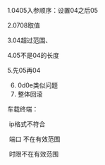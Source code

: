 1.0405入参顺序：设置04之后05

2.0708取值

3.04超过范围、

4.05不是04的长度

5.先05再04

6. 0d0e类似问题
7. 整体回滚



车载终端：

​	ip格式不符合

​	端口  不在有效范围

​	时限不在有效范围



